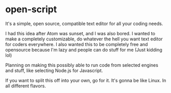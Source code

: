 # open-script
It's a simple, open source, compatible text editor for all your coding needs.

I had this idea after Atom was sunset, and I was also bored. I wanted to make a completely customizable, do whatever the hell you want text editor for coders everywhere. I also wanted this to be completely free and opensource because I'm lazy and people can do stuff for me (Just kidding lol)

Planning on making this possibly able to run code from selected engines and stuff, like selecting Node.js for Javascript.

If you want to split this off into your own, go for it. It's gonna be like Linux. In all different flavors.
